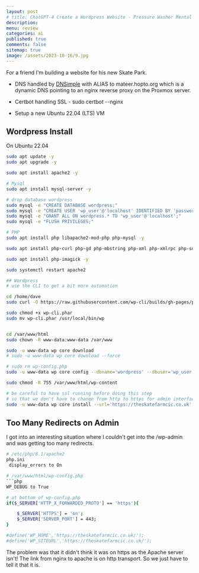 ```yaml
---
layout: post
# title: ChatGPT-4 Create a Wordpress Website - Pressure Washer Rental
description: 
menu: review
categories: ai 
published: true 
comments: false     
sitemap: true
image: /assets/2023-10-16/9.jpg
---
```


<!-- [![alt text](/assets/2023-07-22/1.jpg "email"){:width="800px"}](/assets/2023-07-22/1.jpg) -->
<!-- [![alt text](/assets/2023-08-01/1.jpg "email")](/assets/2023-08-01/1.jpg) -->

<!-- [![alt text](/assets/2023-08-23/3.jpg "email")](/assets/2023-08-23/3.jpg) -->


<!-- [https://www.youtube.com/watch?v=LJyfhD5CUiM](https://www.youtube.com/watch?v=LJyfhD5CUiM) -->

<!-- [![alt text](/assets/2023-10-10/3.jpg "email"){:width="600px"}](/assets/2023-10-10/3.jpg) -->

<!-- [![alt text](/assets/2023-10-16/9.jpg "email")](/assets/2023-10-16/9.jpg) -->
<!-- [![alt text](/assets/2023-10-16/9.jpg "email"){:width="600px"}](/assets/2023-10-16/9.jpg) -->


For a friend I'm building a website for his new Skate Park.

- DNS handled by [DNSimple]() with ALIAS to mateer.hopto.org which is a dynamic DNS pointing to an nginx reverse proxy on the Proxmox server.

- Certbot handling SSL - sudo certbot --nginx

- Setup a new Ubuntu 22.04 (LTS) VM

## Wordpress Install

On Ubuntu 22.04

```bash
sudo apt update -y
sudo apt upgrade -y

sudo apt install apache2 -y

# Mysql
sudo apt install mysql-server -y

# drop database wordpress
sudo mysql -e "CREATE DATABASE wordpress;"
sudo mysql -e "CREATE USER 'wp_user'@'localhost' IDENTIFIED BY 'password';"
sudo mysql -e "GRANT ALL ON wordpress.* TO 'wp_user'@'localhost';"
sudo mysql -e "FLUSH PRIVILEGES;"

# PHP
sudo apt install php libapache2-mod-php php-mysql -y

sudo apt install php-curl php-gd php-mbstring php-xml php-xmlrpc php-soap php-intl php-zip -y

sudo apt install php-imagick -y

sudo systemctl restart apache2

## Wordpress
# use the CLI to get a bit more automation

cd /home/dave
sudo curl -O https://raw.githubusercontent.com/wp-cli/builds/gh-pages/phar/wp-cli.phar

sudo chmod +x wp-cli.phar
sudo mv wp-cli.phar /usr/local/bin/wp


cd /var/www/html
sudo chown -R www-data:www-data /var/www

sudo -u www-data wp core download
# sudo -u www-data wp core download --force

# sudo rm wp-config.php
sudo -u www-data wp core config --dbname='wordpress' --dbuser='wp_user' --dbpass='password' --dbhost='localhost' --dbprefix='wp_'

sudo chmod -R 755 /var/www/html/wp-content

# be careful to have ssl running before doing this step
# so that we don't have to change from http to https for admin interface
sudo -u www-data wp core install --url='https://theskatefarmcic.co.uk' --title='Blog Title' --admin_user='dave' --admin_password='letmein' --admin_email='email@domain.com'
```

## Too Many Redirects on Admin

I got into an interesting situation where I couldn't get into the /wp-admin and was getting too many redirects.

```bash
# /etc/php/8.1/apache2
php.ini
 display_errors to On

# /var/www/html/wp-config.php
```php
WP_DEBUG to True

# at bottom of wp-config.php
if($_SERVER['HTTP_X_FORWARDED_PROTO'] == 'https'){

    $_SERVER['HTTPS'] = 'on';
    $_SERVER['SERVER_PORT'] = 443;
}

#define('WP_HOME','https://theskatefarmcic.co.uk/');
#define('WP_SITEURL','https://theskatefarmcic.co.uk/');
```

The problem was that it didn't think it was on https as the Apache server isn't! The link from nginx to apache is on http transport. So we just have to tell it that it is.
